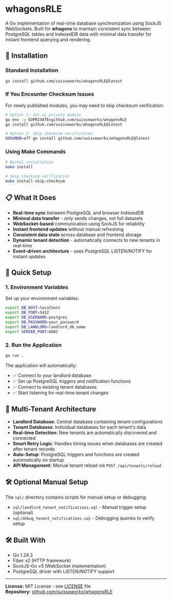 # whagonsRLE

A Go implementation of real-time database synchronization using SockJS WebSockets. Built for **whagons** to maintain consistent sync between PostgreSQL tables and IndexedDB data with minimal data transfer for instant frontend querying and rendering.

## 🚀 Installation

### Standard Installation
```bash
go install github.com/suisseworks/whagonsRLE@latest
```

### If You Encounter Checksum Issues
For newly published modules, you may need to skip checksum verification:
```bash
# Option 1: Set as private module
go env -w GOPRIVATE=github.com/suisseworks/whagonsRLE
go install github.com/suisseworks/whagonsRLE@latest

# Option 2: Skip checksum verification
GOSUMDB=off go install github.com/suisseworks/whagonsRLE@latest
```

### Using Make Commands
```bash
# Normal installation
make install

# Skip checksum verification
make install-skip-checksum
```

## 📋 What It Does

- **Real-time sync** between PostgreSQL and browser IndexedDB
- **Minimal data transfer** - only sends changes, not full datasets
- **WebSocket-based** communication using SockJS for reliability
- **Instant frontend updates** without manual refreshing
- **Consistent data state** across database and frontend storage
- **Dynamic tenant detection** - automatically connects to new tenants in real-time
- **Event-driven architecture** - uses PostgreSQL LISTEN/NOTIFY for instant updates

## 🚀 Quick Setup

### 1. Environment Variables
Set up your environment variables:
```bash
export DB_HOST=localhost
export DB_PORT=5432
export DB_USERNAME=postgres
export DB_PASSWORD=your_password
export DB_LANDLORD=landlord_db_name
export SERVER_PORT=8082
```

### 2. Run the Application
```bash
go run .
```

The application will automatically:
- ✅ Connect to your landlord database
- ✅ Set up PostgreSQL triggers and notification functions
- ✅ Connect to existing tenant databases
- ✅ Start listening for real-time tenant changes

## 🏢 Multi-Tenant Architecture

- **Landlord Database**: Central database containing tenant configurations
- **Tenant Databases**: Individual databases for each tenant's data  
- **Real-time Detection**: New tenants are automatically discovered and connected
- **Smart Retry Logic**: Handles timing issues when databases are created after tenant records
- **Auto-Setup**: PostgreSQL triggers and functions are created automatically on startup
- **API Management**: Manual tenant reload via `POST /api/tenants/reload`

## 🛠 Optional Manual Setup

The `sql/` directory contains scripts for manual setup or debugging:
- `sql/landlord_tenant_notifications.sql` - Manual trigger setup (optional)
- `sql/debug_tenant_notifications.sql` - Debugging queries to verify setup

## 🛠 Built With

- Go 1.24.3
- Fiber v2 (HTTP framework)
- SockJS-Go v3 (WebSocket implementation)
- PostgreSQL driver with LISTEN/NOTIFY support

---

**License:** MIT License - see [LICENSE](LICENSE) file  
**Repository:** [github.com/suisseworks/whagonsRLE](https://github.com/suisseworks/whagonsRLE) 